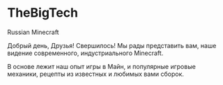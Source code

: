 # TheBigTech
Russian Minecraft

Добрый день, Друзья!
Свершилось!
Мы рады представить вам, наше видение современного, индустриального Minecraft.

В основе лежит наш опыт игры в Майн, и популярные игровые механики, рецепты из известных и любимых вами сборок.
